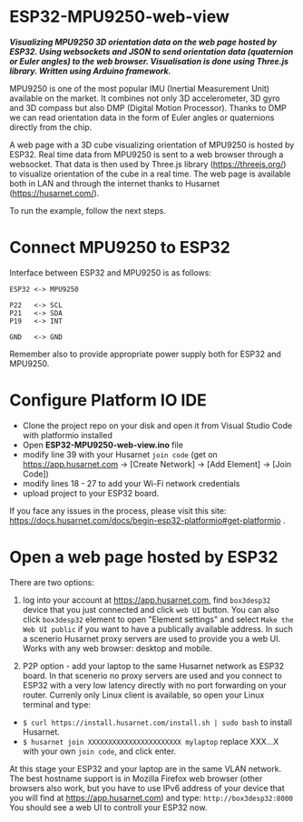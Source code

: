 # ESP32-MPU9250-web-view

**_Visualizing MPU9250 3D orientation data on the web page hosted by ESP32. Using websockets and JSON to send orientation data (quaternion or Euler angles) to the web browser. Visualisation is done using Three.js library. Written using Arduino framework._**

MPU9250 is one of the most popular IMU (Inertial Measurement Unit) available on the market. It combines not only 3D accelerometer, 3D gyro and 3D compass but also DMP (Digital Motion Processor). Thanks to DMP we can read orientation data in the form of Euler angles or quaternions directly from the chip.

A web page with a 3D cube visualizing orientation of MPU9250 is hosted by ESP32. Real time data from MPU9250 is sent to a web browser through a websocket. That data is then used by Three.js library (https://threejs.org/) to visualize orientation of the cube in a real time. The web page is available both in LAN and through the internet thanks to Husarnet (https://husarnet.com/).

To run the example, follow the next steps.

# Connect MPU9250 to ESP32

Interface between ESP32 and MPU9250 is as follows:
```
ESP32 <-> MPU9250

P22   <-> SCL
P21   <-> SDA
P19   <-> INT

GND   <-> GND
```

Remember also to provide appropriate power supply both for ESP32 and MPU9250.

# Configure Platform IO IDE

- Clone the project repo on your disk and open it from Visual Studio Code with platformio installed
- Open **ESP32-MPU9250-web-view.ino** file
- modify line 39 with your Husarnet `join code` (get on https://app.husarnet.com -> [Create Network] -> [Add Element] -> [Join Code])
- modify lines 18 - 27 to add your Wi-Fi network credentials
- upload project to your ESP32 board.

If you face any issues in the process, please visit this site: https://docs.husarnet.com/docs/begin-esp32-platformio#get-platformio .

# Open a web page hosted by ESP32

There are two options:

1. log into your account at https://app.husarnet.com, find `box3desp32` device that you just connected and click `web UI` button. You can also click `box3desp32` element to open "Element settings" and select `Make the Web UI public` if you want to have a publically available address. In such a scenerio Husarnet proxy servers are used to provide you a web UI. Works with any web browser: desktop and mobile.

2. P2P option - add your laptop to the same Husarnet network as ESP32 board. In that scenerio no proxy servers are used and you connect to ESP32 with a very low latency directly with no port forwarding on your router. Currenly only Linux client is available, so open your Linux terminal and type:

- `$ curl https://install.husarnet.com/install.sh | sudo bash` to install Husarnet.
- `$ husarnet join XXXXXXXXXXXXXXXXXXXXXXX mylaptop` replace XXX...X with your own `join code`, and click enter.

At this stage your ESP32 and your laptop are in the same VLAN network. The best hostname support is in Mozilla Firefox web browser (other browsers also work, but you have to use IPv6 address of your device that you will find at https://app.husarnet.com) and type:
`http://box3desp32:8000`
You should see a web UI to controll your ESP32 now.

